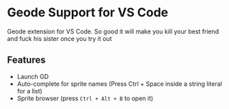 # Geode Support for VS Code

Geode extension for VS Code. So good it will make you kill your best friend and fuck his sister once you try it out

## Features

 - Launch GD
 - Auto-complete for sprite names (Press Ctrl + Space inside a string literal for a list)
 - Sprite browser (press `Ctrl + Alt + B` to open it)
